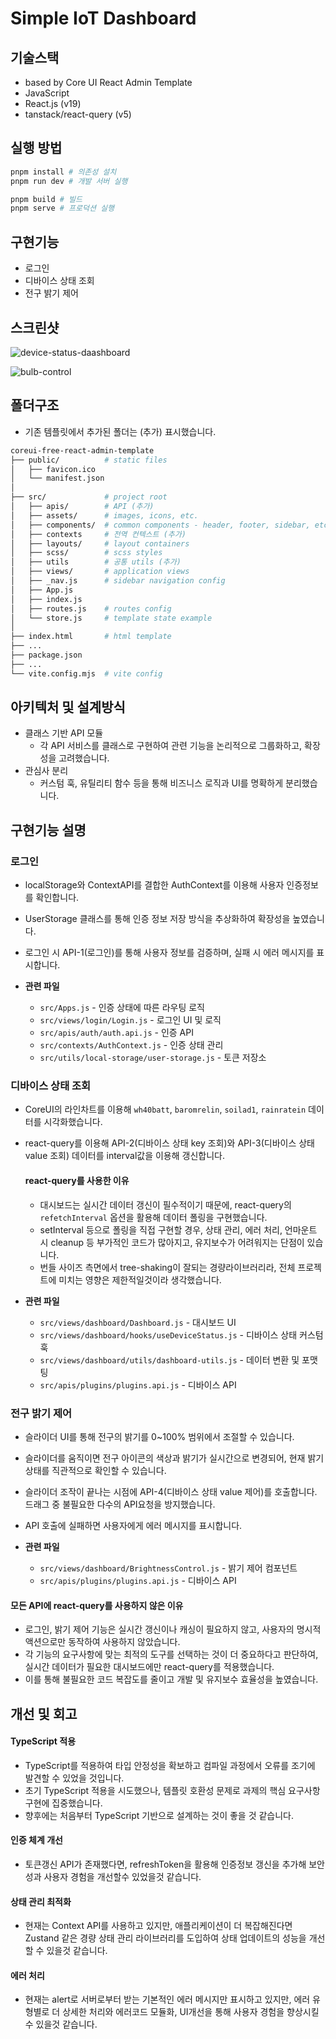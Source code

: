 # Simple IoT Dashboard

## 기술스택
  - based by Core UI React Admin Template
  - JavaScript
  - React.js (v19)
  - tanstack/react-query (v5)

## 실행 방법

  ```bash
  pnpm install # 의존성 설치
  pnpm run dev # 개발 서버 실행

  pnpm build # 빌드
  pnpm serve # 프로덕션 실행
  ```

## 구현기능
  - 로그인
  - 디바이스 상태 조회
  - 전구 밝기 제어

## 스크린샷
![device-status-daashboard](https://github.com/user-attachments/assets/f64dad0e-1085-4f44-81a6-e8c334b2b170)

![bulb-control](https://github.com/user-attachments/assets/7f6cb958-5dd9-4766-94d6-a18f8d4bc38d)


## 폴더구조

- 기존 템플릿에서 추가된 폴더는 (추가) 표시했습니다.

```bash
coreui-free-react-admin-template
├── public/          # static files
│   ├── favicon.ico
│   └── manifest.json
│
├── src/             # project root
│   ├── apis/        # API (추가)
│   ├── assets/      # images, icons, etc.
│   ├── components/  # common components - header, footer, sidebar, etc.
│   ├── contexts     # 전역 컨텍스트 (추가)
│   ├── layouts/     # layout containers
│   ├── scss/        # scss styles
│   ├── utils        # 공통 utils (추가)
│   ├── views/       # application views
│   ├── _nav.js      # sidebar navigation config
│   ├── App.js
│   ├── index.js
│   ├── routes.js    # routes config
│   └── store.js     # template state example 
│
├── index.html       # html template
├── ...
├── package.json
├── ...
└── vite.config.mjs  # vite config
```

## 아키텍처 및 설계방식
- 클래스 기반 API 모듈
  - 각 API 서비스를 클래스로 구현하여 관련 기능을 논리적으로 그룹화하고, 확장성을 고려했습니다.
- 관심사 분리
  - 커스텀 훅, 유틸리티 함수 등을 통해 비즈니스 로직과 UI를 명확하게 분리했습니다.

## 구현기능 설명

  ### 로그인
  - localStorage와 ContextAPI를 결합한 AuthContext를 이용해 사용자 인증정보를 확인합니다.
  - UserStorage 클래스를 통해 인증 정보 저장 방식을 추상화하여 확장성을 높였습니다.
  - 로그인 시 API-1(로그인)를 통해 사용자 정보를 검증하며, 실패 시 에러 메시지를 표시합니다.

  - **관련 파일**
    - `src/Apps.js` - 인증 상태에 따른 라우팅 로직 
    - `src/views/login/Login.js` - 로그인 UI 및 로직
    - `src/apis/auth/auth.api.js` - 인증 API
    - `src/contexts/AuthContext.js` - 인증 상태 관리
    - `src/utils/local-storage/user-storage.js` - 토큰 저장소

  ### 디바이스 상태 조회
  - CoreUI의 라인차트를 이용해 `wh40batt`, `baromrelin`, `soilad1`, `rainratein` 데이터를 시각화했습니다.
  - react-query를 이용해 API-2(디바이스 상태 key 조회)와 API-3(디바이스 상태 value 조회) 데이터를 interval값을 이용해 갱신합니다.

    #### react-query를 사용한 이유
    - 대시보드는 실시간 데이터 갱신이 필수적이기 때문에, react-query의 `refetchInterval` 옵션을 활용해 데이터 폴링을 구현했습니다.
    - setInterval 등으로 폴링을 직접 구현할 경우, 상태 관리, 에러 처리, 언마운트 시 cleanup 등 부가적인 코드가 많아지고, 유지보수가 어려워지는 단점이 있습니다.
    - 번들 사이즈 측면에서 tree-shaking이 잘되는 경량라이브러리라, 전체 프로젝트에 미치는 영향은 제한적일것이라 생각했습니다.
  
  - **관련 파일**
    - `src/views/dashboard/Dashboard.js` - 대시보드 UI
    - `src/views/dashboard/hooks/useDeviceStatus.js` - 디바이스 상태 커스텀 훅
    - `src/views/dashboard/utils/dashboard-utils.js` - 데이터 변환 및 포맷팅
    - `src/apis/plugins/plugins.api.js` - 디바이스 API

  ### 전구 밝기 제어
  - 슬라이더 UI를 통해 전구의 밝기를 0~100% 범위에서 조절할 수 있습니다.
  - 슬라이더를 움직이면 전구 아이콘의 색상과 밝기가 실시간으로 변경되어, 현재 밝기 상태를 직관적으로 확인할 수 있습니다.
  - 슬라이더 조작이 끝나는 시점에 API-4(디바이스 상태 value 제어)를 호출합니다. 드래그 중 불필요한 다수의 API요청을 방지했습니다.
  - API 호출에 실패하면 사용자에게 에러 메시지를 표시합니다.

  - **관련 파일**
    - `src/views/dashboard/BrightnessControl.js` - 밝기 제어 컴포넌트
    - `src/apis/plugins/plugins.api.js` - 디바이스 API

  #### 모든 API에 react-query를 사용하지 않은 이유
  - 로그인, 밝기 제어 기능은 실시간 갱신이나 캐싱이 필요하지 않고, 사용자의 명시적 액션으로만 동작하여 사용하지 않았습니다.
  - 각 기능의 요구사항에 맞는 최적의 도구를 선택하는 것이 더 중요하다고 판단하여, 실시간 데이터가 필요한 대시보드에만 react-query를 적용했습니다.
  - 이를 통해 불필요한 코드 복잡도를 줄이고 개발 및 유지보수 효율성을 높였습니다.

## 개선 및 회고

#### TypeScript 적용
- TypeScript를 적용하여 타입 안정성을 확보하고 컴파일 과정에서 오류를 조기에 발견할 수 있었을 것입니다. 
- 초기 TypeScript 적용을 시도했으나, 템플릿 호환성 문제로 과제의 핵심 요구사항 구현에 집중했습니다.
- 향후에는 처음부터 TypeScript 기반으로 설계하는 것이 좋을 것 같습니다.

#### 인증 체계 개선
- 토큰갱신 API가 존재했다면, refreshToken을 활용해 인증정보 갱신을 추가해 보안성과 사용자 경험을 개선할수 있었을것 같습니다.

#### 상태 관리 최적화
- 현재는 Context API를 사용하고 있지만, 애플리케이션이 더 복잡해진다면 Zustand 같은 경량 상태 관리 라이브러리를 도입하여 상태 업데이트의 성능을 개선할 수 있을것 같습니다.

#### 에러 처리
- 현재는 alert로 서버로부터 받는 기본적인 에러 메시지만 표시하고 있지만, 에러 유형별로 더 상세한 처리와 에러코드 모듈화, UI개선을 통해 사용자 경험을 향상시킬 수 있을것 같습니다.
